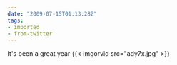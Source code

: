 ```yaml
---
date: "2009-07-15T01:13:28Z"
tags:
- imported
- from-twitter
---
```

It's been a great year {{< imgorvid src="ady7x.jpg" >}}
